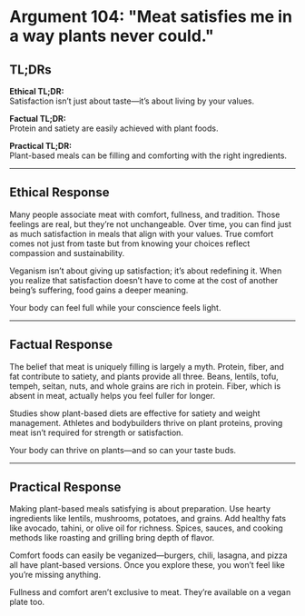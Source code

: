 <!-- type: Taste & Sensory Bias -->

# Argument 104: "Meat satisfies me in a way plants never could."

## TL;DRs

**Ethical TL;DR:**  
Satisfaction isn’t just about taste—it’s about living by your values.

**Factual TL;DR:**  
Protein and satiety are easily achieved with plant foods.

**Practical TL;DR:**  
Plant-based meals can be filling and comforting with the right ingredients.

---

## Ethical Response

Many people associate meat with comfort, fullness, and tradition. Those feelings are real, but they’re not unchangeable. Over time, you can find just as much satisfaction in meals that align with your values. True comfort comes not just from taste but from knowing your choices reflect compassion and sustainability.

Veganism isn’t about giving up satisfaction; it’s about redefining it. When you realize that satisfaction doesn’t have to come at the cost of another being’s suffering, food gains a deeper meaning.

Your body can feel full while your conscience feels light.

---

## Factual Response

The belief that meat is uniquely filling is largely a myth. Protein, fiber, and fat contribute to satiety, and plants provide all three. Beans, lentils, tofu, tempeh, seitan, nuts, and whole grains are rich in protein. Fiber, which is absent in meat, actually helps you feel fuller for longer.

Studies show plant-based diets are effective for satiety and weight management. Athletes and bodybuilders thrive on plant proteins, proving meat isn’t required for strength or satisfaction.

Your body can thrive on plants—and so can your taste buds.

---

## Practical Response

Making plant-based meals satisfying is about preparation. Use hearty ingredients like lentils, mushrooms, potatoes, and grains. Add healthy fats like avocado, tahini, or olive oil for richness. Spices, sauces, and cooking methods like roasting and grilling bring depth of flavor.

Comfort foods can easily be veganized—burgers, chili, lasagna, and pizza all have plant-based versions. Once you explore these, you won’t feel like you’re missing anything.

Fullness and comfort aren’t exclusive to meat. They’re available on a vegan plate too.
